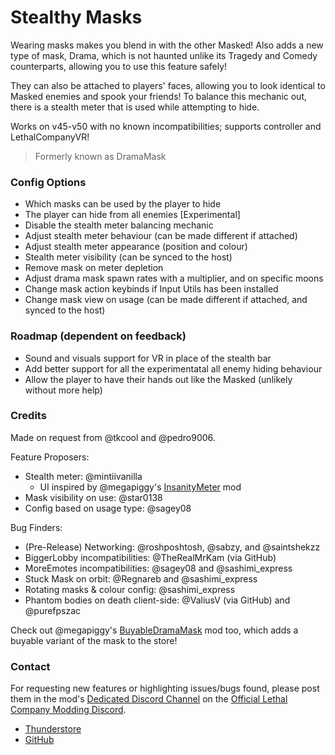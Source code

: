 # Stealthy Masks

Wearing masks makes you blend in with the other Masked!
Also adds a new type of mask, Drama, which is not haunted unlike its Tragedy and Comedy counterparts, allowing you to use this feature safely!

They can also be attached to players' faces, allowing you to look identical to Masked enemies and spook your friends!
To balance this mechanic out, there is a stealth meter that is used while attempting to hide.

Works on v45-v50 with no known incompatibilities; supports controller and LethalCompanyVR!

> Formerly known as DramaMask

### Config Options
* Which masks can be used by the player to hide
* The player can hide from all enemies [Experimental]
* Disable the stealth meter balancing mechanic
* Adjust stealth meter behaviour (can be made different if attached)
* Adjust stealth meter appearance (position and colour)
* Stealth meter visibility (can be synced to the host)
* Remove mask on meter depletion
* Adjust drama mask spawn rates with a multiplier, and on specific moons
* Change mask action keybinds if Input Utils has been installed
* Change mask view on usage (can be made different if attached, and synced to the host)

### Roadmap (dependent on feedback)
* Sound and visuals support for VR in place of the stealth bar
* Add better support for all the experimentatal all enemy hiding behaviour
* Allow the player to have their hands out like the Masked (unlikely without more help)

### Credits
Made on request from @tkcool and @pedro9006.

Feature Proposers:
* Stealth meter: @mintiivanilla
	* UI inspired by @megapiggy's
	[InsanityMeter](https://thunderstore.io/c/lethal-company/p/MegaPiggy/InsanityMeter/) mod
* Mask visibility on use: @star0138
* Config based on usage type: @sagey08

Bug Finders:
* (Pre-Release) Networking: @roshposhtosh, @sabzy, and @saintshekzz
* BiggerLobby incompatibilities: @TheRealMrKam (via GitHub)
* MoreEmotes incompatibilities: @sagey08 and @sashimi_express
* Stuck Mask on orbit: @Regnareb and @sashimi_express
* Rotating masks & colour config: @sashimi_express
* Phantom bodies on death client-side: @ValiusV (via GitHub) and @purefpszac

Check out @megapiggy's [BuyableDramaMask](https://thunderstore.io/c/lethal-company/p/MegaPiggy/BuyableDramaMask/) mod too,
which adds a buyable variant of the mask to the store!

### Contact
For requesting new features or highlighting issues/bugs found, please post them in the mod's
[Dedicated Discord Channel](https://discord.com/channels/1168655651455639582/1209275419505860719)
on the [Official Lethal Company Modding Discord](https://discord.gg/XeyYqRdRGC).

* [Thunderstore](https://thunderstore.io/c/lethal-company/p/necrowing/DramaMask/)
* [GitHub](https://github.com/Henit3/DramaMask)